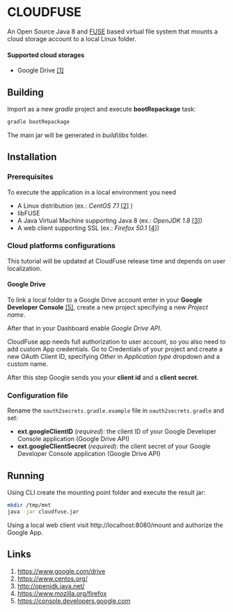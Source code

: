 # CLOUDFUSE

An Open Source Java 8 and [FUSE](https://github.com/libfuse/libfuse) based virtual file system that mounts a cloud 
storage account to a local Linux folder.

#### Supported cloud storages
* Google Drive [[1]](#link-gdrive)

## Building
Import as a new *gradle* project and execute **bootRepackage** task:
```bash
gradle bootRepackage
```
The main jar will be generated in *build\libs* folder.

## Installation
### Prerequisites
To execute the application in a local environment you need
* A Linux distribution (ex.: *CentOS 7.1* [[2]](#link-centos) )
* libFUSE
* A Java Virtual Machine supporting Java 8 (ex.: *OpenJDK 1.8* [[3]](#link-openjdk))
* A web client supporting SSL (ex.: *Firefox 50.1* [[4]](#link-firefox))

### Cloud platforms configurations
This tutorial will be updated at CloudFuse release time and depends on user localization.

#### Google Drive
To link a local folder to a Google Drive account enter in your **Google Developer Console** 
[[5]](#link-google-developer-console), create a new project specifying a new *Project name*.

After that in your Dashboard enable *Google Drive API*.

CloudFuse app needs full authorization to user account, so you also need to add custom App credentials. Go to 
Credentials of your project and create a new OAuth Client ID, specifying *Other* in *Application type* dropdown and a
custom name. 

After this step Google sends you your **client id** and a **client secret**.

### Configuration file
Rename the `oauth2secrets.gradle.example` file in `oauth2secrets.gradle` and set:
*   **ext.googleClientID** (*required*): the client ID of your Google Developer Console application (Google Drive API)
*   **ext.googleClientSecret** (*required*): the client secret of your Google Developer Console application 
    (Google Drive API)

## Running
Using CLI create the mounting point folder and execute the result jar:
```bash
mkdir /tmp/mnt
java -jar cloudfuse.jar
```
Using a local web client visit http://localhost:8080/mount and authorize the Google App.

## Links
1. <a name="link-gdrive"></a>https://www.google.com/drive
2. <a name="link-centos"></a>https://www.centos.org/
3. <a name="link-openjdk"></a>http://openjdk.java.net/
4. <a name="link-firefox"></a>https://www.mozilla.org/firefox
5. <a name="link-google-developer-console"></a>https://console.developers.google.com